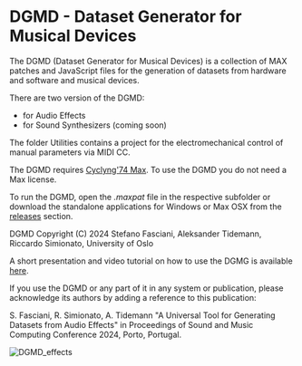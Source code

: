 # DGMD - Dataset Generator for Musical Devices

The DGMD (Dataset Generator for Musical Devices) is a collection of MAX patches and JavaScript files for the generation of datasets from hardware and software and musical devices.

There are two version of the DGMD:
* for Audio Effects
* for Sound Synthesizers (coming soon)

The folder Utilities contains a project for the electromechanical control of manual parameters via MIDI CC.

The DGMD requires [Cyclyng'74 Max](https://cycling74.com/products/max). To use the DGMD you do not need a Max license.

To run the DGMD, open the *.maxpat* file in the respective subfolder or download the standalone applications for Windows or Max OSX from the [releases](https://github.com/stefanofasciani/DGMD/releases/) section. 

DGMD Copyright (C) 2024 Stefano Fasciani, Aleksander Tidemann, Riccardo Simionato, University of Oslo

A short presentation and video tutorial on how to use the DGMG is available [here](http://stefanofasciani.com/dgmd.html).

If you use the DGMD or any part of it in any system or publication, please acknowledge 
its authors by adding a reference to this publication:
 
S. Fasciani, R. Simionato, A. Tidemann  "A Universal Tool for Generating Datasets from Audio Effects"
in Proceedings of Sound and Music Computing Conference 2024, Porto, Portugal.

![DGMD_effects](https://stefanofasciani.com/wp-content/uploads/2024/01/DGMD_effects.png)
